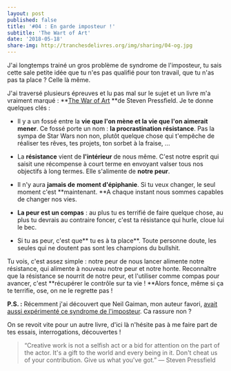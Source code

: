 ```yaml
---
layout: post
published: false
title: '#04 : En garde imposteur !'
subtitle: 'The Wart of Art'
date: '2018-05-18'
share-img: http://tranchesdelivres.org/img/sharing/04-og.jpg
---
```

J'ai longtemps trainé un gros problème de syndrome de l'imposteur, tu sais cette sale petite idée que tu n'es pas qualifié pour ton travail, que tu n'as pas ta place ? Celle là même.

J'ai traversé plusieurs épreuves et lu pas mal sur le sujet et un livre m'a vraiment marqué : **[The War of Art](https://amzn.to/2JvUZdE) **de Steven Pressfield. Je te donne quelques clés :

-   Il y a un fossé entre la **vie que l'on mène et la vie que l'on aimerait mener**. Ce fossé porte un nom : **la procrastination résistance**. Pas la sympa de Star Wars non non, plutôt quelque chose qui t'empêche de réaliser tes rêves, tes projets, ton sorbet à la fraise, ...

-   La **résistance** vient de **l'intérieur** de nous même. C'est notre esprit qui saisit une récompense à court terme en envoyant valser tous nos objectifs à long termes. Elle s'alimente de **notre peur**.

-   Il n'y aura **jamais de** **moment d'épiphanie**. Si tu veux changer, le seul moment c'est **maintenant. **A chaque instant nous sommes capables de changer nos vies.

-   **La peur est un compas** : au plus tu es terrifié de faire quelque chose, au plus tu devrais au contraire foncer, c'est ta résistance qui hurle, cloue lui le bec.

-   Si tu as peur, c'est que** tu es à ta place**. Toute personne doute, les seules qui ne doutent pas sont les champions du bullshit.

Tu vois, c'est assez simple : notre peur de nous lancer alimente notre résistance, qui alimente à nouveau notre peur et notre honte. Reconnaître que la résistance se nourrit de notre peur, et l'utiliser comme compas pour avancer, c'est **récupérer le contrôle sur ta vie ! **Alors fonce, même si ça te terrifie, ose, on ne le regrette pas !

**P.S. :** Récemment j'ai découvert que Neil Gaiman, mon auteur favori, [avait aussi expérimenté ce syndrome de l'imposteur](http://neil-gaiman.tumblr.com/post/160603396711/hi-i-read-that-youve-dealt-with-with-impostor). Ca rassure non ?

On se revoit vite pour un autre livre, d'ici là n'hésite pas à me faire part de tes essais, interrogations, découvertes !

> “Creative work is not a selfish act or a bid for attention on the part of the actor. It's a gift to the world and every being in it. Don't cheat us of your contribution. Give us what you've got.”
—&nbsp;Steven Pressfield
